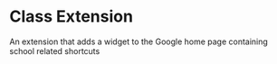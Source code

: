 # Class Extension
 An extension that adds a widget to the Google home page containing school related shortcuts
